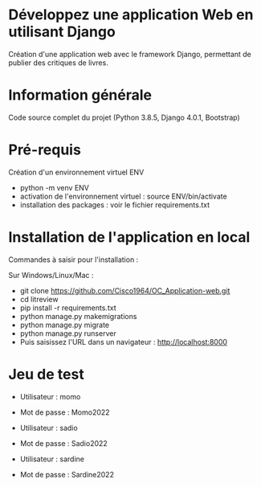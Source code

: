 # Développez une application Web en utilisant Django

Création d'une application web avec le framework Django, permettant de publier des critiques de livres.

# Information générale

Code source complet du projet (Python 3.8.5, Django 4.0.1, Bootstrap)

# Pré-requis

Création d'un environnement virtuel ENV  
* python -m venv ENV
* activation de l'environnement virtuel : source ENV/bin/activate  
* installation des packages : voir le fichier requirements.txt

# Installation de l'application en local

Commandes à saisir pour l'installation :

Sur Windows/Linux/Mac :

* git clone <https://github.com/Cisco1964/OC_Application-web.git>
* cd litreview
* pip install -r requirements.txt
* python manage.py makemigrations
* python manage.py migrate
* python manage.py runserver
* Puis saisissez l'URL dans un navigateur : <http://localhost:8000>

# Jeu de test

* Utilisateur : momo  
* Mot de passe : Momo2022

* Utilisateur : sadio  
* Mot de passe : Sadio2022

* Utilisateur : sardine  
* Mot de passe : Sardine2022